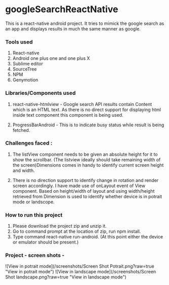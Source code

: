 # googleSearchReactNative
This is a react-native android project. It tries to mimick the google search as an app and displays results in much the same manner as google.

### Tools used

1. React-native
2. Android one plus one and one plus X
3. Sublime editor
4. SourceTree
5. NPM
6. Genymotion 

### Libraries/Components used

1. react-native-htmlview - Google search API results contain Content which is an HTML text. As there is no direct support for displaying html inside text component this component is being used.

2. ProgressBarAndroid - This is to indicate busy status while result is being fetched.

### Challenges faced : 
1. The listView component needs to be given an absolute height for it to show the scrollbar. (The listview ideally should take remaining width of the screen)Dimensions comes in handy to identify current screen height and width.

2. There is no direction support to identify change in rotation and render screen accordingly. I have made use of onLayout event of View component. Based on height/width of layout and using width/height retrieved from Dimension is used to identify whether device is in potrait mode or landscope.


### How to run this project

1. Please download the project zip and unzip it.
2. Go to command prompt at the location of zip, run npm install.
3. Type command react-native run-android. (At this point either the device or emulator should be present.)


### Project - screen shots - 

![View in potrait mode](/screenshots/Screen Shot Potrait.png?raw=true "View in potrait mode")
![View in landscape mode](/screenshots/Screen Shot landscape.png?raw=true "View in landscape mode")

